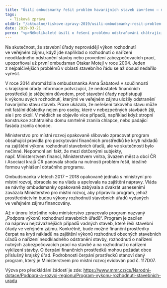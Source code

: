 ```yaml
---
title: "Úsilí ombudsmanky řešit problém havarijních staveb završeno – ministerstvo vytvořilo program financování"
tags:
  - Tisková zpráva
oldUrl: "/aktualne/tiskove-zpravy-2019/usili-ombudsmanky-resit-problem-havarijnich-staveb-zavrseno-ministerstvo-vytvorilo-progr"
date: 2019-03-21
perex: "<p>Několikaleté úsilí o řešení problému odstraňování chátrajících staveb ohrožujících životy a zdraví lidí snad spěje ke zdárnému konci. Ministerstvo pro místní rozvoj vyhovělo ombudsmance, zpracovalo program nazvaný „Podpora výkonů rozhodnutí stavebních úřadů“ a vydalo pravidla pro čerpání finančních prostředků ze státního rozpočtu na krytí nákladů na výkon rozhodnutí stavebních úřadů.</p>"
---
```


<!-- imported from the old website -->

<p>Na skutečnost, že stavební úřady neprovádějí výkon rozhodnutí ve veřejném zájmu, když jde například o rozhodnutí o nařízení neodkladného odstranění stavby nebo provedení zabezpečovacích prací, upozorňoval už první ombudsman Otakar Motejl v roce 2004. Jeden z nejpalčivějších problémů v oblasti stavebního řádu se až dosud nedařilo vyřešit.</p> <p>V roce 2014 shromáždila ombudsmanka Anna Šabatová v součinnosti s krajskými úřady informace potvrzující, že nedostatek finančních prostředků je stěžejním důvodem, proč stavební úřady nepřistupují k výkonu svých rozhodnutí, kterými ve veřejném zájmu uložily odstranění havarijního stavu staveb. Praxe ukázala, že neřešení takového stavu může mít fatální důsledky nejen pro osoby, které v nebezpečných stavbách žijí, ale i pro okolí. V médiích se objevilo více případů, například když stropní konstrukce zchátralého domu smrtelně zranila chlapce, nebo padající fasáda zranila chodce.</p> <p>Ministerstvo pro místní rozvoj opakovaně slibovalo zpracovat program obsahující pravidla pro poskytování finančních prostředků ke krytí nákladů na zajištění výkonu rozhodnutí stavebních úřadů, ale ve skutečnosti bylo nečinné. Nepomohl ani fakt, že mezi dotčenými subjekty, např. Ministerstvem financí, Ministerstvem vnitra, Svazem měst a obcí ČR i Asociací krajů ČR panovala shoda na nutnosti problém řešit, ideálně formou vyhlášení dotačního programu.</p> <p>Ombudsmanka v letech 2017 – 2018 opakovaně jednala s ministryní pro místní rozvoj, obracela se na vládu a apelovala na zajištění nápravy. Vláda se návrhy ombudsmanky opakovaně zabývala a dvakrát usneseními zavázala Ministerstvo pro místní rozvoj, aby připravilo program, jehož prostřednictvím budou výkony rozhodnutí stavebních úřadů vydaných ve veřejném zájmu financovány.</p> <p>Až v únoru letošního roku ministerstvo zpracovalo program nazvaný „Podpora výkonů rozhodnutí stavebních úřadů“. Program je zacílen na nápravu nejzávažnějších případů vadných staveb, které řeší stavební úřady ve veřejném zájmu. Konkrétně, bude možné finanční prostředky čerpat na krytí nákladů na zajištění výkonů rozhodnutí obecných stavebních úřadů o nařízení neodkladného odstranění stavby, rozhodnutí o nařízení nutných zabezpečovacích prací na stavbě a na rozhodnutí o nařízení vyklizení stavby. O čerpání finančních prostředků mohou požádat obce příslušný krajský úřad. Podrobnosti čerpání prostředků stanoví daný program, který je Ministerstvem pro místní rozvoj evidován pod č. 117D07.</p><p> Výzva pro předkládání žádostí je zde: <a href="https://www.mmr.cz/cs/Narodni-dotace/Podpora-a-rozvoj-regionu/Program-vykonu-rozhodnuti-stavebnich-uradu" target="_blank">https://www.mmr.cz/cs/Narodni-dotace/Podpora-a-rozvoj-regionu/Program-vykonu-rozhodnuti-stavebnich-uradu</a></p>

